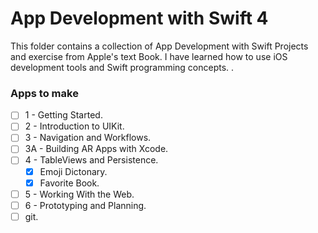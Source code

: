 # App Development with Swift 4

This folder contains a collection of App Development with Swift Projects and exercise from Apple's text Book. I have learned how to use iOS development tools and Swift programming concepts. 
.

### Apps to make
- [ ] 1 - Getting Started.
- [ ] 2 - Introduction to UIKit.
- [ ] 3 - Navigation and Workflows.
- [ ] 3A - Building AR Apps with Xcode.
- [ ] 4 - TableViews and Persistence.
  - [x] Emoji Dictonary.
  - [x] Favorite Book.
- [ ] 5 - Working With the Web.
- [ ] 6 - Prototyping and Planning.
- [ ] git.
